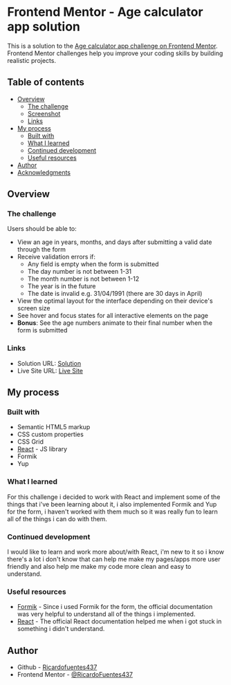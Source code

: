 # Frontend Mentor - Age calculator app solution

This is a solution to the [Age calculator app challenge on Frontend Mentor](https://www.frontendmentor.io/challenges/age-calculator-app-dF9DFFpj-Q). Frontend Mentor challenges help you improve your coding skills by building realistic projects. 

## Table of contents

- [Overview](#overview)
  - [The challenge](#the-challenge)
  - [Screenshot](#screenshot)
  - [Links](#links)
- [My process](#my-process)
  - [Built with](#built-with)
  - [What I learned](#what-i-learned)
  - [Continued development](#continued-development)
  - [Useful resources](#useful-resources)
- [Author](#author)
- [Acknowledgments](#acknowledgments)

## Overview

### The challenge

Users should be able to:

- View an age in years, months, and days after submitting a valid date through the form
- Receive validation errors if:
  - Any field is empty when the form is submitted
  - The day number is not between 1-31
  - The month number is not between 1-12
  - The year is in the future
  - The date is invalid e.g. 31/04/1991 (there are 30 days in April)
- View the optimal layout for the interface depending on their device's screen size
- See hover and focus states for all interactive elements on the page
- **Bonus**: See the age numbers animate to their final number when the form is submitted

### Links

- Solution URL: [Solution](https://github.com/RicardoFuentes437/age-calculator-app)
- Live Site URL: [Live Site](https://ricardofuentes437.github.io/age-calculator-app/)

## My process

### Built with

- Semantic HTML5 markup
- CSS custom properties
- CSS Grid
- [React](https://reactjs.org/) - JS library
- Formik
- Yup

### What I learned

For this challenge i decided to work with React and implement some of the things that i've been learning about it, i also implemented Formik and Yup for the form, i haven't worked with them much so it was really fun to learn all of the things i can do with them.

### Continued development

I would like to learn and work more about/with React, i'm new to it so i know there's a lot i don't know that can help me make my pages/apps more user friendly and also help me make my code more clean and easy to understand.

### Useful resources

- [Formik](https://formik.org/docs/overview) - Since i used Formik for the form, the official documentation was very helpful to understand all of the things i implemented.
- [React](https://legacy.reactjs.org/docs/getting-started.html) - The official React documentation helped me when i got stuck in something i didn't understand.

## Author

- Github - [Ricardofuentes437](https://github.com/RicardoFuentes437)
- Frontend Mentor - [@RicardoFuentes437](https://www.frontendmentor.io/profile/RicardoFuentes437)

